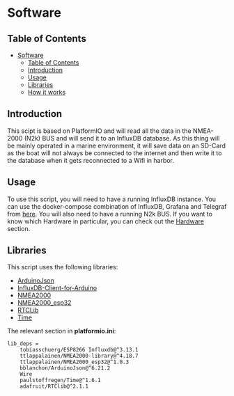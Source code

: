 # Software

## Table of Contents

- [Software](#software)
  - [Table of Contents](#table-of-contents)
  - [Introduction](#introduction)
  - [Usage](#usage)
  - [Libraries](#libraries)
  - [How it works](#how-it-works)

## Introduction

This scipt is based on PlatformIO and will read all the data in the NMEA-2000 (N2k) BUS and will send it to an InfluxDB database. As this thing will be mainly operated in a marine environment, it will save data on an SD-Card as the boat will not always be connected to the internet and then write it to the database when it gets reconnected to a Wifi in harbor.

## Usage

To use this script, you will need to have a running InfluxDB instance. You can use the docker-compose combination of InfluxDB, Grafana and Telegraf from [here](https://github.com/nicolargo/docker-influxdb-grafana). You will also need to have a running N2k BUS. If you want to know which Hardware in particular, you can check out the [Hardware](../Hardware/README.md) section.

## Libraries

This script uses the following libraries:

- [ArduinoJson](https://arduinojson.org/)
- [InfluxDB-Client-for-Arduino](https://github.com/tobiasschuerg/InfluxDB-Client-for-Arduino)
- [NMEA2000](https://github.com/ttlappalainen/NMEA2000)
- [NMEA2000_esp32](https://github.com/ttlappalainen/NMEA2000_esp32)
- [RTCLib](https://github.com/adafruit/RTClib?utm_source=platformio&utm_medium=piohome)
- [Time](https://github.com/PaulStoffregen/Time?utm_source=platformio&utm_medium=piohome)

The relevant section in **platformio.ini**:
```
lib_deps = 
	tobiasschuerg/ESP8266 Influxdb@^3.13.1
	ttlappalainen/NMEA2000-library@^4.18.7
	ttlappalainen/NMEA2000_esp32@^1.0.3
	bblanchon/ArduinoJson@^6.21.2
	Wire
	paulstoffregen/Time@^1.6.1
	adafruit/RTClib@^2.1.1
```
